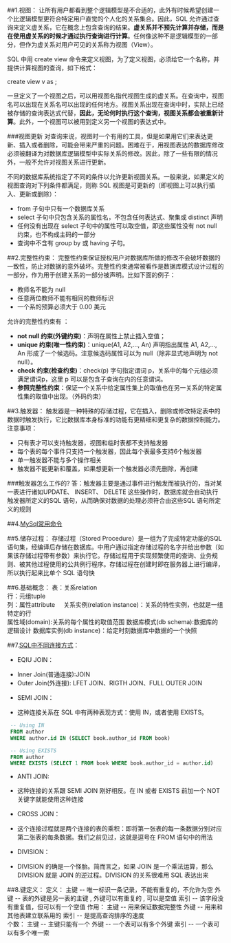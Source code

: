 ##1.视图：
让所有用户都看到整个逻辑模型是不合适的，此外有时候希望创建一个比逻辑模型更符合特定用户直觉的个人化的关系集合。因此，SQL 允许通过查询来定义虚关系，它在概念上包含查询的结果。**虚关系并不预先计算并存储，而是在使用虚关系的时候才通过执行查询进行计算**。任何像这种不是逻辑模型的一部分，但作为虚关系对用户可见的关系称为视图（View）。   

SQL 中用 create view 命令来定义视图，为了定义视图，必须给它一个名称，并提供计算视图的查询，如下格式：   

create view v as <query expression>;    

一旦定义了一个视图之后，可以用视图名指代视图生成的虚关系。在查询中，视图名可以出现在关系名可以出现的任何地方。视图关系出现在查询中时，实际上已经被存储的查询表达式代替，**因此，无论何时执行这个查询，视图关系都会被重新计算**。此外，一个视图可以被用到定义另一个视图的表达式中。

###视图更新
对查询来说，视图时一个有用的工具，但是如果用它们来表达更新、插入或者删除，可能会带来严重的问题。困难在于，用视图表达的数据库修改必须被翻译为对数据库逻辑模型中实际关系的修改。因此，除了一些有限的情况外，一般不允许对视图关系进行更新。   

不同的数据库系统指定了不同的条件以允许更新视图关系。一般来说，如果定义的视图查询对下列条件都满足，则称 SQL 视图是可更新的（即视图上可以执行插入、更新或删除）：   
 * from 子句中只有一个数据库关系  
 * select 子句中只包含关系的属性名，不包含任何表达式、聚集或 distinct 声明
 * 任何没有出现在 select 子句中的属性可以取空值，即这些属性没有 not null 约束，也不构成主码的一部分
 * 查询中不含有 group by 或 having 子句。

##2.完整性约束：
完整性约束保证授权用户对数据库所做的修改不会破坏数据的一致性，防止对数据的意外破坏。完整性约束通常被看作是数据库模式设计过程的一部分，作为用于创建关系的一部分被声明。比如下面的例子：
 * 教师名不能为 null
 * 任意两位教师不能有相同的教师标识
 * 一个系的预算必须大于 0.00 美元
 
允许的完整性约束有 ：

 * __not null 约束(外键约束)__：声明在属性上禁止插入空值；
 * __unique 约束(唯一性约束)__：unique(A1, A2,..., An) 声明指出属性 A1, A2,..., An 形成了一个候选码。注意候选码属性可以为 null（除非显式地声明为 not null）。
 * __check 约束(检查约束)__：check(p) 字句指定谓词 p，关系中的每个元组必须满足谓词p，这里 p 可以是包含子查询在内的任意谓词。
 * __参照完整性约束__：保证一个关系中给定属性集上的取值也在另一关系的特定属性集的取值中出现。（外码约束）

##3.触发器：
触发器是一种特殊的存储过程，它在插入，删除或修改特定表中的数据时触发执行，它比数据库本身标准的功能有更精细和更复杂的数据控制能力。注意事项：

 * 只有表才可以支持触发器，视图和临时表都不支持触发器
 * 每个表的每个事件只支持一个触发器，因此每个表最多支持6个触发器
 * 单一触发器不能与多个操作相关
 * 触发器不能更新和覆盖，如果想更新一个触发器必须先删除，再创建
 
###触发器怎么工作的?
答：触发器主要是通过事件进行触发而被执行的，当对某一表进行诸如UPDATE、 INSERT、 DELETE 这些操作时，数据库就会自动执行触发器所定义的SQL 语句，从而确保对数据的处理必须符合由这些SQL 语句所定义的规则

##4.[MySql常用命令](http://www.cnblogs.com/zhangzhu/archive/2013/07/04/3172486.html)

##5.储存过程：
存储过程（Stored Procedure）是一组为了完成特定功能的SQL语句集，经编译后存储在数据库。中用户通过指定存储过程的名字并给出参数（如果该存储过程带有参数）来执行它。存储过程用于实现频繁使用的查询、业务规则、被其他过程使用的公共例行程序。存储过程在创建时即在服务器上进行编译，所以执行起来比单个 SQL 语句快

##6.基础概念：
表：关系relation  
行：元组tuple   
列：属性attribute    
关系实例(relation instance)：关系的特性实例，也就是一组特定的行   
属性域(domain):关系的每个属性的取值范围
数据库模式(db schema):数据库的逻辑设计
数据库实例(db instance)：给定时刻数据库中数据的一个快照

##7.[SQL中不同连接方式](http://blog.jobbole.com/40443/)：    
* EQIU JOIN：       
 + Inner Join(普通连接):JOIN    
 + Outer Join(外连接): LFET JOIN、RIGTH JOIN、FULL OUTER JOIN         
* SEMI JOIN：       
 + 这种连接关系在 SQL 中有两种表现方式：使用 IN，或者使用 EXISTS。        
  ```sql
   -- Using IN
   FROM author
   WHERE author.id IN (SELECT book.author_id FROM book)

   -- Using EXISTS
   FROM author
   WHERE EXISTS (SELECT 1 FROM book WHERE book.author_id = author.id)
  ```
  
* ANTI JOIN:       
 + 这种连接的关系跟 SEMI JOIN 刚好相反。在 IN 或者 EXISTS 前加一个 NOT 关键字就能使用这种连接  
   
* CROSS JOIN：      
 + 这个连接过程就是两个连接的表的乘积：即将第一张表的每一条数据分别对应第二张表的每条数据。我们之前见过，这就是逗号在 FROM 语句中的用法      
   
* DIVISION：        
 + DIVISION 的确是一个怪胎。简而言之，如果 JOIN 是一个乘法运算，那么 DIVISION 就是 JOIN 的逆过程。DIVISION 的关系很难用 SQL 表达出来     
  
##8.键定义：
定义：
  主键 -- 唯一标识一条记录，不能有重复的，不允许为空
  外键 -- 表的外键是另一表的主键 ,  外键可以有重复的 ,  可以是空值
  索引 -- 该字段没有重复值，但可以有一个空值
作用：
  主键 -- 用来保证数据完整性
  外键 -- 用来和其他表建立联系用的
  索引 -- 是提高查询排序的速度  
个数：
  主键 -- 主键只能有一个
  外键 -- 一个表可以有多个外键
  索引 -- 一个表可以有多个唯一索

